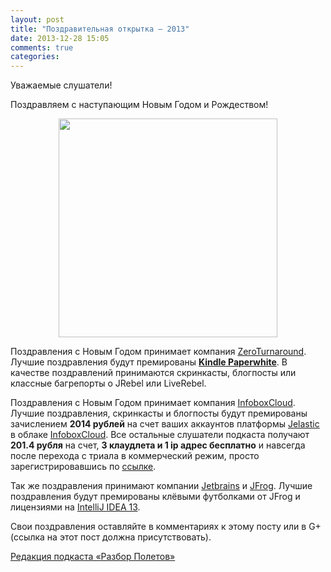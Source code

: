 ```yaml
---
layout: post
title: "Поздравительная открытка — 2013"
date: 2013-12-28 15:05
comments: true
categories: 
---
```


Уважаемые слушатели!

Поздравляем с наступающим Новым Годом и Рождеством!

<div class="separator" style="clear: both; text-align: center;">
<a href="http://www.click2crop.com/postcard/big/aerspa017.jpg" imageanchor="1" style="margin-left: 1em; margin-right: 1em;"><img border="0" height="350" src="http://www.click2crop.com/postcard/big/aerspa017.jpg"/></a>
</div>

Поздравления с Новым Годом принимает компания [ZeroTurnaround](http://zeroturnaround.com/). Лучшие поздравления будут премированы [**Kindle Paperwhite**](http://www.amazon.com/Kindle-Paperwhite-Ereader/dp/B00AWH595M/). В качестве поздравлений принимаются скринкасты, блогпосты или классные багрепорты о JRebel или LiveRebel.

Поздравления с Новым Годом принимает компания [InfoboxCloud](http://infobox.ru/). Лучшие поздравления, скринкасты и блогпосты будут премированы зачислением **2014 рублей** на счет ваших аккаунтов платформы [Jelastic](http://jelastic.com/) в облаке [InfoboxCloud](http://infobox.ru/). Все остальные слушатели подкаста получают **201.4 рубля** на счет, **3 клаудлета и 1 ip адрес бесплатно** и навсегда после перехода с триала в коммерческий режим, просто зарегистрировавшись по [ссылке](http://infoboxcloud.ru/promo/tryjelastic2014/).

Так же поздравления принимают компании [Jetbrains](http://www.jetbrains.com/) и [JFrog](http://www.jfrog.com/). Лучшие поздравления будут премированы клёвыми футболками от JFrog и лицензиями на [IntelliJ IDEA 13](http://www.jetbrains.com/idea/).

Свои поздравления оставляйте в комментариях к этому посту или в G+ (ссылка на этот пост должна присутствовать).

[Редакция подкаста «Разбор Полетов»](http://razbor-poletov.com)